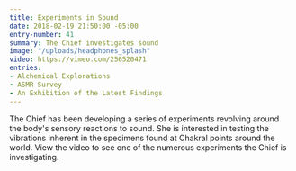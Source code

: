 ```yaml
---
title: Experiments in Sound
date: 2018-02-19 21:50:00 -05:00
entry-number: 41
summary: The Chief investigates sound
image: "/uploads/headphones_splash"
video: https://vimeo.com/256520471
entries:
- Alchemical Explorations
- ASMR Survey
- An Exhibition of the Latest Findings
---
```


The Chief has been developing a series of experiments revolving around the body's sensory reactions to sound. She is interested in testing the vibrations inherent in the specimens found at Chakral points around the world. 
View the video to see one of the numerous experiments the Chief is investigating. 
